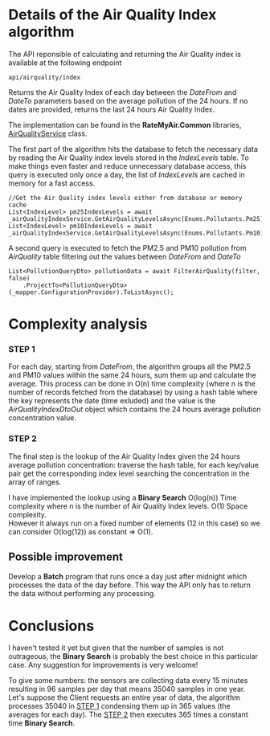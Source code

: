 # Details of the Air Quality Index algorithm

The API reponsible of calculating and returning the Air Quality index is available at the following endpoint

```
api/airquality/index
```

Returns the Air Quality Index of each day between the *DateFrom* and *DateTo* parameters based on the average pollution of the 24 hours. If no dates are provided, returns the last 24 hours Air Quality Index.  

The implementation can be found in the **RateMyAir.Common** libraries, [AirQualityService](https://github.com/Gbertaz/RateMyAir_Common/blob/master/RateMyAir.Common.Services/AirQualityService.cs) class.

The first part of the algorithm hits the database to fetch the necessary data by reading the Air Quality index levels stored in the *IndexLevels* table. To make things even faster and reduce unnecessary database access, this query is executed only once a day, the list of *IndexLevels* are cached in memory for a fast access.

```
//Get the Air Quality index levels either from database or memory cache
List<IndexLevel> pm25IndexLevels = await _airQualityIndexService.GetAirQualityLevelsAsync(Enums.Pollutants.Pm25);
List<IndexLevel> pm10IndexLevels = await _airQualityIndexService.GetAirQualityLevelsAsync(Enums.Pollutants.Pm10);
```

A second query is executed to fetch the PM2.5 and PM10 pollution from *AirQuality* table filtering out the values between *DateFrom* and *DateTo*

```
List<PollutionQueryDto> pollutionData = await FilterAirQuality(filter, false)
    .ProjectTo<PollutionQueryDto>(_mapper.ConfigurationProvider).ToListAsync();
```
# Complexity analysis

### STEP 1
For each day, starting from *DateFrom*, the algorithm groups all the PM2.5 and PM10 values within the same 24 hours, sum them up and calculate the average. This process can be done in O(n) time complexity (where n is the number of records fetched from the database) by using a hash table where the key represents the date (time exluded) and the value is the *AirQualityIndexDtoOut* object which contains the 24 hours average pollution concentration value.  

### STEP 2
The final step is the lookup of the Air Quality Index given the 24 hours average pollution concentration: traverse the hash table, for each key/value pair get the corresponding index level searching the concentration in the array of ranges. 

I have implemented the lookup using a **Binary Search** O(log(n)) Time complexity where n is the number of Air Quality Index levels. O(1) Space complexity.  
However it always run on a fixed number of elements (12 in this case) so we can consider O(log(12)) as constant => O(1).

## Possible improvement

Develop a **Batch** program that runs once a day just after midnight which processes the data of the day before. This way the API only has to return the data without performing any processing.

# Conclusions

I haven't tested it yet but given that the number of samples is not outrageous, the **Binary Search** is probably the best choice in this particular case. Any suggestion for improvements is very welcome!

To give some numbers: the sensors are collecting data every 15 minutes resulting in 96 samples per day that means 35040 samples in one year. Let's suppose the Client requests an entire year of data, the algorithm processes 35040 in [STEP 1](#step-1) condensing them up in 365 values (the averages for each day). The [STEP 2](#step-2) then executes 365 times a constant time **Binary Search**.

